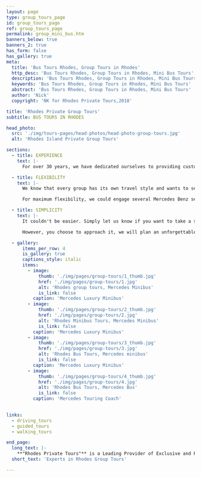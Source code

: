 ```yaml
---
layout: page
type: group_tours_page
id: group_tours_page
ref: group_tours_page
permalink: group_mini_bus.htm
banners_below: true
banners_2: true
has_form: false
has_gallery: true
meta:
  title: 'Bus Tours Rhodes, Group Tours in Rhodes'
  http_desc: 'Bus Tours Rhodes, Group Tours in Rhodes, Mini Bus Tours'
  description: 'Bus Tours Rhodes, Group Tours in Rhodes, Mini Bus Tours'
  keywords: 'Bus Tours Rhodes, Group Tours in Rhodes, Mini Bus Tours'
  abstract: 'Bus Tours Rhodes, Group Tours in Rhodes, Mini Bus Tours'
  author: 'Nick'
  copyright: 'NK for Rhodes Private Tours,2018'

title: 'Rhodes Private Group Tours'
subtitle: BUS TOURS IN RHODES

head_photo:
  src: './img/tours-pages/head-photos/head-photo-group-tours.jpg'
  alt: 'Rhodes Island Private Group Tours'   

sections:
  - title: EXPERIENCE
    text: |-
      For over 30 years, we have dedicated ourselves to providing customized tours for small private groups in our Mercedes Benz sedan cars. As larger groups have become interested in our services, we have designed private tours which allow groups to travel together in **Luxury Mercedes Benz Minibuses** and **Coach Buses** driven by **Professional Drivers** and hosted by **Licensed Tour Guides** (required by Greek law). **Your group would have exclusive use of the vehicle** so that you can travel with your family and friends without having to deal with strangers in the van. The knowledgeable tour guides are local and skilled at revealing the history and beauty of each place. But more than that, they are experienced at customizing your tour to fulfill your wishes within the timeframe of your schedule.

  - title: FLEXIBILITY
    text: |-
      We know that every group has its own travel style and wants to see different things. We provide the opportunity to be flexible with your itinerary, vehicles and time. You can select any tour available on our website where we have done all the work for you. These tours cover the most important sites and views on the island. Or, you can simply let us know what you would like to see and do and we will plan a special tour just for you. We would customize the sites you would visit and choose the most appropriate vehicle(s) to accommodate your group.

      For maximum flexibility, we could engage several Mercedes Benz sedans for your group. If someone in your party wants to go swimming, or loves to shop, or needs to end the tour early, we could swap out cars and fit that into the schedule. If you have a senior member in your group who can't manage some sites at the speed of everyone else, we can keep them company while the rest of your group visits a location at a faster pace.

  - title: SIMPLICITY      
    text: |-
      It couldn't be easier. Simply let us know if you want to take a standard tour or have a list of special things in mind. Then let us know how many people are in your group. We will modify any tour to meet your needs and schedule the best vehicle or combination of vehicles to accommodate your group size and maximize your short time on the island.

      However, you choose to approach it, we will plan an unforgettable trip for you. Take advantage of our experience and creativity. We would be delighted to discuss your requirements and design a tour that is perfect for your group (large or small). Feel free to contact us and we will do the rest.

  - gallery:
      items_per_row: 4
      is_gallery: true
      captions_style: italic
      items:
        - image:
            thumb: './img/pages/group-tours/1_thumb.jpg'
            href: './img/pages/group-tours/1.jpg'
            alt: 'Rhodes group tours, Mercedes Minibus'
            is_link: false
          caption: 'Mercedes Luxury Minibus'
        - image:
            thumb: './img/pages/group-tours/2_thumb.jpg'
            href: './img/pages/group-tours/2.jpg'
            alt: 'Rhodes Minibus Tours, Mercedes Minibus'
            is_link: false
          caption: 'Mercedes Luxury Minibus'
        - image:
            thumb: './img/pages/group-tours/3_thumb.jpg'
            href: './img/pages/group-tours/3.jpg'
            alt: 'Rhodes Bus Tours, Mercedes minibus'
            is_link: false
          caption: 'Mercedes Luxury Minibus'
        - image:
            thumb: './img/pages/group-tours/4_thumb.jpg'
            href: './img/pages/group-tours/4.jpg'
            alt: 'Rhodes Bus Tours, Mercedes Bus'
            is_link: false
          caption: 'Mercedes Touring Coach'
 

links:
  - driving_tours
  - guided_tours
  - walking_tours

end_page:
  long_text: |-
    **"Rhodes Private Tours"** is a Leading Provider of Exclusive and Personalized Tour Experiences. We deliver Minibus Tours at very affordable rates All our tours are fully customizable to suit your travel needs, interests, schedules, and dates.
  short_text: 'Experts in Rhodes Group Tours'  

---
```

